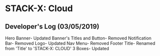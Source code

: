 # STACK-X: Cloud 

## Developer's Log (03/05/2019)

Hero Banner- Updated
Banner's Titles and Button- Removed
Notification Bar- Removed
Logo- Updated
Nav Menu- Removed
Footer Title- Renamed from 'Title' to 'STACK-X: CLOUD'
3 Boxes- Updated

